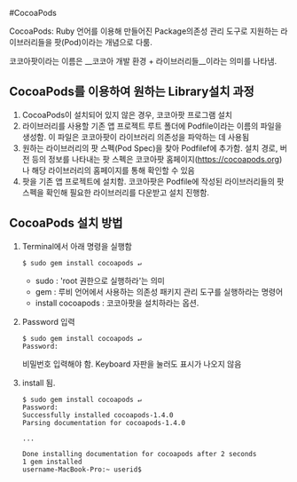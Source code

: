 #CocoaPods

CocoaPods: Ruby 언어를 이용해 만들어진 Package의존성 관리 도구로 지원하는 라이브러리들을 팟(Pod)이라는 개념으로 다룸.

코코아팟이라는 이름은 __코코아 개발 환경 + 라이브러리들__이라는 의미를 나타냄.

## CocoaPods를 이용하여 원하는 Library설치 과정

1. CocoaPods이 설치되어 있지 않은 경우, 코코아팟 프로그램 설치
2. 라이브러리를 사용할 기존 앱 프로젝트 루트 폴더에 Podfile이라는 이름의 파일을 생성함. 이 파일은 코코아팟이 라이브러리 의존성을 파악하는 데 사용됨
3. 원하는 라이브러리의 팟 스펙(Pod Spec)을 찾아 Podfilef에 추가함. 설치 경로, 버전 등의 정보를 나타내는 팟 스펙은 코코아팟 홈페이지(https://cocoapods.org)나 해당 라이브러리의 홈페이지를 통해 확인할 수 있음
4. 팟을 기존 앱 프로젝트에 설치함. 코코아팟은  Podfile에 작성된 라이브러리들의 팟 스펙을 확인해 필요한 라이브러리를 다운받고 설치 진행함.

## CocoaPods 설치 방법
1. Terminal에서 아래 명령을 실행함

	```
	$ sudo gem install cocoapods ↵
	```
	* sudo : 'root 권한으로 실행하라'는 의미
	* gem : 루비 언어에서 사용하는 의존성 패키지 관리 도구를 실행하라는 명령어
	* install cocoapods : 코코아팟을 설치하라는 옵션.

2. Password 입력

	```
	$ sudo gem install cocoapods ↵
	Password:
	```	
	
	비밀번호 입력해야 함. Keyboard 자판을 눌러도 표시가 나오지 않음
	
	
3. install 됨.

	```
	$ sudo gem install cocoapods ↵
	Password:
	Successfully installed cocoapods-1.4.0
	Parsing documentation for cocoapods-1.4.0
	
	...
	
	Done installing documentation for cocoapods after 2 seconds
	1 gem installed
	username-MacBook-Pro:~ userid$
	
	```	


	